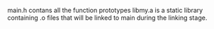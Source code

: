 main.h contans all the function prototypes
libmy.a is a static library containing .o files that will be linked to main during the linking stage.
